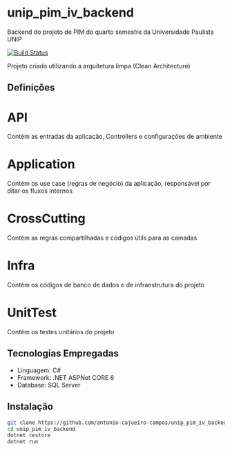 # unip_pim_iv_backend
Backend do projeto de PIM do quarto semestre da Universidade Paulista UNIP

[![Build Status](https://travis-ci.org/joemccann/dillinger.svg?branch=master)](https://github.com/antonio-cajueiro-campos/unip_pim_iv_backend)

Projeto criado utilizando a arquitetura limpa (Clean Architecture)

## Definições

# API 
Contém as entradas da aplicação, Controllers e configurações de ambiente

# Application
Contém os use case (regras de negócio) da aplicação, responsável por ditar os fluxos internos

# CrossCutting
Contém as regras compartilhadas e códigos útils para as camadas

# Infra
Contém os códigos de banco de dados e de infraestrutura do projeto

# UnitTest
Contém os testes unitários do projeto

## Tecnologias Empregadas
- Linguagem: C#
- Framework: .NET ASPNet CORE 6
- Database: SQL Server

## Instalação

```sh
git clone https://github.com/antonio-cajueiro-campos/unip_pim_iv_backend.git
cd unip_pim_iv_backend
dotnet restore
dotnet run
```



